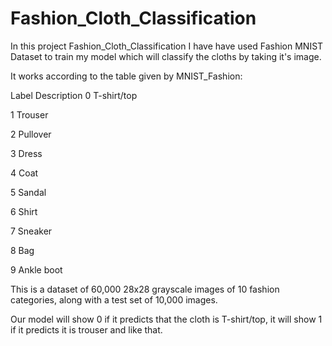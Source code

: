 # Fashion_Cloth_Classification
In this project Fashion_Cloth_Classification I have have used Fashion MNIST Dataset to train my model which will classify the cloths by taking it's image.

It works according to the table given by MNIST_Fashion:

Label 	Description
0 	    T-shirt/top

1 	    Trouser

2 	    Pullover

3 	    Dress

4 	    Coat

5 	    Sandal

6 	    Shirt

7 	    Sneaker

8 	    Bag

9 	    Ankle boot

This is a dataset of 60,000 28x28 grayscale images of 10 fashion categories, along with a test set of 10,000 images.

Our model will show 0 if it predicts that the cloth is T-shirt/top, it will show 1 if it predicts it is trouser and like that.
